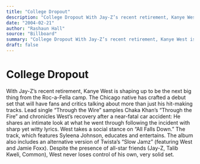 ```yaml
---
title: "College Dropout"
description: "College Dropout With Jay-Z’s recent retirement, Kanye West is shaping up to be the next big thing from the Roc-a-Fella camp. Lead single “Through the Wire” samples Chaka Khan’s \"Through The Fire” and ..."
date: "2004-02-21"
author: "Rashaun Hall"
source: "Billboard"
summary: "College Dropout With Jay-Z’s recent retirement, Kanye West is shaping up to be the next big thing from the Roc-a-Fella camp. Lead single “Through the Wire” samples Chaka Khan’s \"Through The Fire” and chronicles West’s recovery after a near-fatal car accident. The track, which features Syleena Johnson, educates and entertains."
draft: false
---
```


# College Dropout

With Jay-Z’s recent retirement, Kanye West is shaping up to be the next big thing from the Roc-a-Fella camp. The Chicago native has crafted a debut set that will have fans and critics talking about more than just his hit-making tracks. Lead single “Through the Wire” samples Chaka Khan’s “Through the Fire” and chronicles West’s recovery after a near-fatal car accident: He shares an intimate look at what he went through following the incident with sharp yet witty lyrics. West takes a social stance on “All Falls Down.” The track, which features Syleena Johnson, educates and entertains. The album also includes an alternative version of Twista’s “Slow Jamz” (featuring West and Jamie Foxx). Despite the presence of all-star friends (Jay-Z, Talib Kweli, Common), West never loses control of his own, very solid set.
